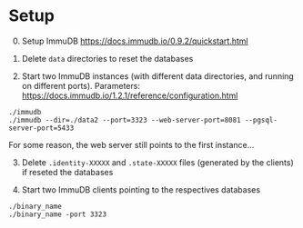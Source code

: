 # Setup

0. Setup ImmuDB https://docs.immudb.io/0.9.2/quickstart.html

1. Delete `data` directories to reset the databases

2. Start two ImmuDB instances (with different data directories, and running on different ports). Parameters: https://docs.immudb.io/1.2.1/reference/configuration.html
```
./immudb
./immudb --dir=./data2 --port=3323 --web-server-port=8081 --pgsql-server-port=5433
```
For some reason, the web server still points to the first instance...

3. Delete `.identity-XXXXX` and `.state-XXXXX` files (generated by the clients) if reseted the databases

4. Start two ImmuDB clients pointing to the respectives databases
```
./binary_name
./binary_name -port 3323
```
